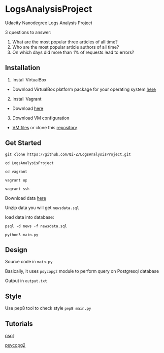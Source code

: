 # LogsAnalysisProject
Udacity Nanodegree Logs Analysis Project

3 questions to answer:
1. What are the most popular three articles of all time?
2. Who are the most popular article authors of all time?
3. On which days did more than 1% of requests lead to errors? 

## Installation
1. Install VirtualBox
* Download VirtualBox platform package for your operating system [here](https://www.virtualbox.org/wiki/Downloads)
2. Install Vagrant
* Download [here](https://www.vagrantup.com/downloads.html)
3. Download VM configuration
* [VM files](https://d17h27t6h515a5.cloudfront.net/topher/2017/May/59125904_fsnd-virtual-machine/fsnd-virtual-machine.zip) or clone this [repository](https://github.com/udacity/fullstack-nanodegree-vm)

## Get Started
`git clone https://github.com/Qi-Z/LogsAnalysisProject.git`

`cd LogsAnalysisProject`

`cd vagrant`

`vagrant up`

`vagrant ssh`

Download data [here](https://d17h27t6h515a5.cloudfront.net/topher/2016/August/57b5f748_newsdata/newsdata.zip)

Unzip data you will get `newsdata.sql`

load data into database:

`psql -d news -f newsdata.sql`

`python3 main.py`

## Design
Source code in `main.py`

Basically, it uses `psycopg2` module to perform query on Postgresql database

Output in `output.txt`

## Style
Use pep8 tool to check style
`pep8 main.py`

## Tutorials
[psql](http://postgresguide.com/utilities/psql.html)

[psycopg2](http://initd.org/psycopg/docs/usage.html)
